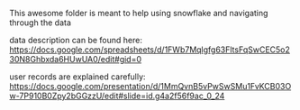 This awesome folder is meant to help using snowflake and navigating through the data

data description can be found here:
https://docs.google.com/spreadsheets/d/1FWb7Mqlgfg63FltsFqSwCEC5o230N8Ghbxda6HUwUA0/edit#gid=0

user records are explained carefully:
https://docs.google.com/presentation/d/1MmQvnB5vPwSwSMu1FvKCB03Ow-7P910B0Zpy2bGGzzU/edit#slide=id.g4a2f56f9ac_0_24




